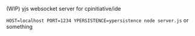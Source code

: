 (WIP) yjs websocket server for cpinitiative/ide

`HOST=localhost PORT=1234 YPERSISTENCE=ypersistence node server.js` or something